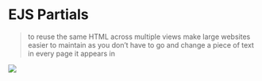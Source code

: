 # EJS Partials

>  to reuse the same HTML across multiple views
>  make large websites easier to maintain as you don’t have to go and change a piece of text in every page it appears in
>  
![](https://i.stack.imgur.com/Jt4nj.png)
